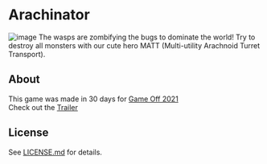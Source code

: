 # Arachinator
![image](https://user-images.githubusercontent.com/1683898/143776854-f4dcae58-dd08-4aea-b22e-89c75a8c7fb2.png)
The wasps are zombifying the bugs to dominate the world! Try to destroy all monsters with our cute hero MATT (Multi-utility Arachnoid Turret Transport).

## About

This game was made in 30 days for [Game Off 2021](https://itch.io/jam/game-off-2021)  
Check out the [Trailer](https://www.youtube.com/watch?v=d-G1wppmyJQ)

## License

See [LICENSE.md](LICENSE.md) for details.
